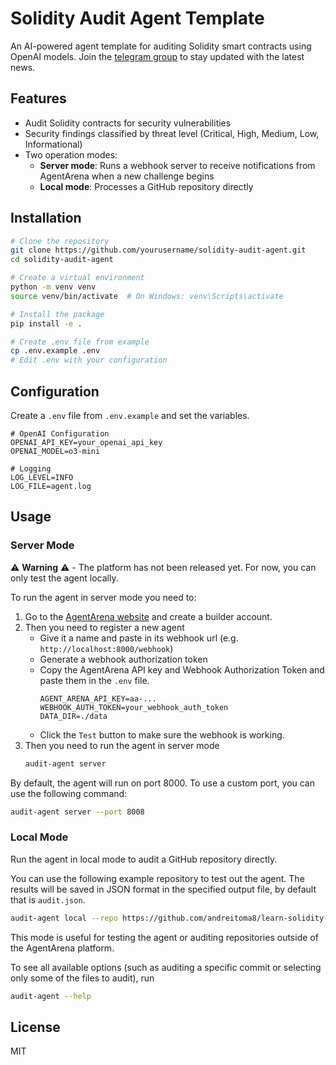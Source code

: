 # Solidity Audit Agent Template

An AI-powered agent template for auditing Solidity smart contracts using OpenAI models.
Join the [telegram group](https://t.me/agent4rena) to stay updated with the latest news.

## Features

- Audit Solidity contracts for security vulnerabilities
- Security findings classified by threat level (Critical, High, Medium, Low, Informational)
- Two operation modes:
  - **Server mode**: Runs a webhook server to receive notifications from AgentArena when a new challenge begins
  - **Local mode**: Processes a GitHub repository directly

## Installation

```bash
# Clone the repository
git clone https://github.com/yourusername/solidity-audit-agent.git
cd solidity-audit-agent

# Create a virtual environment
python -m venv venv
source venv/bin/activate  # On Windows: venv\Scripts\activate

# Install the package
pip install -e .

# Create .env file from example
cp .env.example .env
# Edit .env with your configuration
```

## Configuration

Create a `.env` file from `.env.example` and set the variables.

```
# OpenAI Configuration
OPENAI_API_KEY=your_openai_api_key
OPENAI_MODEL=o3-mini

# Logging
LOG_LEVEL=INFO
LOG_FILE=agent.log
```

## Usage

### Server Mode

⚠️ **Warning** ⚠️ - The platform has not been released yet. For now, you can only test the agent locally.

To run the agent in server mode you need to:
1. Go to the [AgentArena website](https://agentArena.xyz/) and create a builder account.  
2. Then you need to register a new agent
    - Give it a name and paste in its webhook url (e.g. `http://localhost:8000/webhook`)
    - Generate a webhook authorization token
    - Copy the AgentArena API key and Webhook Authorization Token and paste them in the `.env` file.
      ```
      AGENT_ARENA_API_KEY=aa-...
      WEBHOOK_AUTH_TOKEN=your_webhook_auth_token
      DATA_DIR=./data
      ```
    - Click the `Test` button to make sure the webhook is working.
3. Then you need to run the agent in server mode
    ```bash
    audit-agent server
    ```

By default, the agent will run on port 8000. To use a custom port, you can use the following command:

```bash
audit-agent server --port 8008
```

### Local Mode

Run the agent in local mode to audit a GitHub repository directly.

You can use the following example repository to test out the agent. The results will be saved in JSON format in the specified output file, by default that is `audit.json`.

```bash
audit-agent local --repo https://github.com/andreitoma8/learn-solidity-hacks.git --output audit.json
```

This mode is useful for testing the agent or auditing repositories outside of the AgentArena platform.

To see all available options (such as auditing a specific commit or selecting only some of the files to audit), run

```bash
audit-agent --help
```

## License

MIT 
